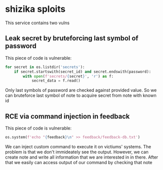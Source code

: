 # shizika sploits

This service contains two vulns

## Leak secret by bruteforcing last symbol of password

This piece of code is vulnerable:

```py
for secret in os.listdir('secrets'):
    if secret.startswith(secret_id) and secret.endswith(password):
        with open(f'secrets/{secret}', 'r') as f:
            secret_data = f.read()
```

Only last symbols of password are checked against provided value. So we can
bruteforce last symbol of note to acquire secret from note with known id

## RCE via command injection in feedback

This piece of code is vulnerable:

```py
os.system(f'echo "{feedback}\n" >> feedback/feedback-db.txt')
```

We can inject custom command to execute it on victiums' systems. The problem is that 
we don't immideately see the output. However, we can create note and write all information 
that we are interested in in there. After that we easily can access output of our 
command by checking that note
